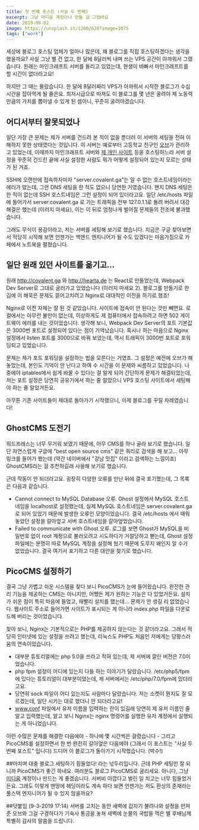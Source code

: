 ```yaml
---
title: 첫 번째 포스트 (사실 두 번째)
excerpt: 그냥 미디움 계정이나 만들 걸 그랬어요
date: 2019-09-02
image: https://unsplash.it/1200/628?image=1075
tags: ["work"]
---
```

세상에 블로그 호스팅 업체가 얼마나 많은데, 왜 블로그를 직접 호스팅하겠다는 생각을 했을까요? 사실 그냥 별 건 없고, 한 달에 8달러씩 내며 쓰는 VPS 공간이 아까워서 그랬습니다. 원래는 마인크래프트 서버를 돌리고 있었는데, 현생이 바빠서 마인크래프트를 할 시간이 없더라고요!

하지만 그 때는 몰랐습니다. 한 달에 8달러짜리 VPS가 아까워서 시작한 블로그가 수십 시간을 잡아먹게 될 줄은요.
최저시급으로 따져도 이 블로그를 몇 년은 굴려야 제 노동력만큼의 가치를 뽑아낼 수 있게 된 셈이니, 꾸준히 굴려야겠습니다.

## 어디서부터 잘못되었나
일단 가장 큰 문제는 제가 서버를 건드려 본 적이 없을 뿐더러 이 서버의 세팅을 전혀 이해하지 못한 상태였다는 것입니다. 이 서버는 예로부터 고등학교 친구인 [오브](https://github.com/orb-h)가 관리하고 있었는데, 이때까지 마인크래프트 서버와 [제 개인 사이트](http:/hearta.de) 등을 호스팅하느라 서버 설정을 꾸준히 건드린 끝에 사실 설정한 사람도 뭐가 어떻게 설정되어 있는지 모르는 상태가 된 거죠.

SSH에 오랜만에 접속하자마자 "server.covalent.ga"는 알 수 없는 호스트네임이라는 에러가 떴는데, 그런 DNS 세팅을 한 적도 없으니 당연한 거였습니다. 왠지 DNS 세팅은 한 적이 없는데 SSH 호스트네임은 그런 설정이 되어 있더라고요. 일단 /etc/hosts 파일에 들어가서 server.covalent.ga 로 가는 트래픽을 전부 127.0.1.1로 돌려 버려서 대강 해결은 했는데 (이러지 마세요), 이는 이 뒤로 엄청나게 벌어질 문제들의 전조에 불과했습니다.

그래도 무식이 용감이라고, 저는 서버를 세팅해 보기로 했습니다. 지금은 구글 찾아보면서 적당히 시작해 보면 언젠가는 백엔드 엔지니어가 될 수도 있겠다는 마음가짐으로 카페에서 노트북을 펼쳤습니다.

## 일단 원래 있던 사이트를 옮기고...
원래 http://covalent.ga 와 http://hearta.de 는 React로 만들었는데, Webpack Dev Server로 그대로 굴러가고 있었습니다 (이러지 마세요 2). 블로그를 만들기로 한 김에 이 해묵은 문제도 뜯어고치려고 Nginx로 대대적인 이전을 하기로 했죠!

Nginx로 이전 자체는 잘 된 것 같았습니다. 사이트에 접속이 안 된다는 것만 빼면요. 로컬에서는 아무런 불만이 없는데, 이상하게도 제 컴퓨터에서 접속하려고 하면 502 게이트웨이 에러를 내는 것이었습니다. 생각해 보니, Webpack Dev Server의 포트 기본값은 3000번 포트로 설정되어 있다는 점이 기억났습니다. 혹시나 하는 마음으로 Nginx 설정에서 listen 포트를 3000으로 바꿔 보았는데, 역시 트래픽이 3000번 포트로 포워딩되고 있었습니다.

문제는 제가 포트 포워딩을 설정하는 법을 모른다는 거였죠. 그 설정은 예전에 오브가 해 놓았는데, 본인도 기억이 안 난다고 하여 수 시간을 이 문제와 씨름하고 있었습니다. 나중에야 iptables에서 쉽게 바꿀 수 있다는 걸 알게 되어 간단하게 문제가 해결되었는데, 저는 포트 설정은 당연히 공유기에서 하는 줄 알았으니 VPS 호스팅 사이트에서 세팅해야 하는 줄 알았거든요.

아무튼 기존 사이트들이 제대로 돌아가기 시작했으니, 이제 블로그를 꾸릴 차례였습니다!

## GhostCMS 도전기
워드프레스는 너무 무거워 보였기 때문에, 아무 CMS를 하나 골라 보기로 했습니다. 일단 자연스럽게 구글에 "best open source cms" 같은 쿼리로 검색을 해 보고... 아무 링크를 들어가 봤는데 (약간 네이버에서 "강남 맛집" 이라고 검색하는 느낌이죠) GhostCMS라는 걸 추천하길래 사용해 보기로 했습니다.

근데 작동이 안 되더라고요. 굉장히 다양한 오류를 만난 뒤에 결국 포기했는데, 그 목록은 다음과 같습니다.
* Cannot connect to MySQL Database 오류. Ghost 설정에서 MySQL 호스트네임을 localhost로 설정했는데, 실제 MySQL 호스트네임은 server.covalent.ga 로 되어 있었기 때문에 발생한 오류인 모양이었습니다. 결국 /etc/hosts 에서 때워 놓았던 설정을 갈아엎고 서버 호스트네임을 갈아엎었습니다.
* Failed to communicate with Ghost 오류. 로그를 보면 Ghost가 MySQL을 비밀번호 없이 root 계정으로 불러오려고 시도하다가 거절당하고 뻗는데, Ghost 설정 파일에는 분명히 따로 MySQL 계정을 설정해 뒀기 때문에 도무지 왜인지 알 수가 없었습니다. 결국 여기서 포기하고 다른 대안을 찾기로 했습니다.

## PicoCMS 설정하기
결국 그냥 가볍고 쉬운 시스템을 찾다 보니 PicoCMS가 눈에 들어왔습니다. 완전한 관리 기능을 제공하는 CMS는 아니지만, 어쨌든 제가 원하는 기능은 다 있었거든요. 설치가 쉬운 점이 특히 마음에 들었고, 재빨리 설치를 했는데... 문제가 안 생길 리 없었습니다. 웹사이트 주소로 들어가면 사이트가 표시되는 게 아니라 index.php 파일을 다운로드해 버리는 것이었습니다.

찾아 보니, Nginx는 기본적으로는 PHP를 제공하지 않는다는 것 같더라고요. 그래서 적당히 인터넷에 있는 설정을 쓰려고 했는데, 리눅스도 PHP도 처음인 저에게는 당황스러움의 연속이었습니다.
* 대부분 튜토리얼에는 php 5.0을 쓰라고 적혀 있는데, 제 서버에 깔린 버전은 7.0이었습니다.
* php fpm 설정이 어디에 있는지 다들 하는 이야기가 달랐습니다. /etc/php5/fpm에 있다는 튜토리얼이 대부분이었는데, 제 서버에서는 /etc/php/7.0/fpm에 있더라고요.
* 당연히 sock 파일이 어디 있는지도 사람마다 달랐습니다. 저는 소켓이 뭔지도 잘 모르겠는데, 일단 시키는 대로 했더니 안 되더라고요!
* www.conf 파일에서 유저 이름을 입력하는 란이 있길래 당연히 제 유저 이름인 줄 알고 입력했는데, 알고 보니 Nginx는 nginx 명령어를 실행한 유저 계정에서 실행되는 게 아니었습니다.

이런 수많은 문제를 해결한 다음에야 - 하나에 몇 시간씩은 걸렸습니다 - 그리고 PicoCMS를 설정하면서 한 번 완전히 갈아엎은 다음에야 (그래서 이 포스트는 "사실 두 번째 포스트" 입니다) 드디어 이 블로그가 돌아가기 시작했습니다. (박수!)

##마치며
대충 블로그 세팅하기 힘들었다! 라는 넋두리입니다. 근데 PHP 세팅만 잘 되니까 PicoCMS가 좋긴 하네요. 여러분도 블로그 PicoCMS로 굴리세요. 아니다, 그냥 [미디움](https://medium.com) 계정이나 만드는 게 좋겠습니다. 서버비 아깝다고 벌린 일 치고는 너무 힘들었거든요. 그래도 이렇게 맨땅에 헤딩이라도 계속 하다 보면 언젠가는 저도 환상의 존재라는 풀스택 엔지니어가 될 수 있지 않을까요?



##덧붙임 (9-3-2019 17:14)
서버를 고치는 동안 새벽에 갑자기 불려나와 설정을 만져 준 오브와 그걸 구경하다가 기숙사 통금을 놓쳐 새벽에 눈물의 국밥을 먹은 별 후배님께 특별히 감사의 말씀을 드립니다.